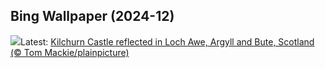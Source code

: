 ## Bing Wallpaper (2024-12)
![](https://www.bing.com/th?id=OHR.KilchurnAutumn_EN-US6737063910_UHD.jpg&w=1000)Latest: [Kilchurn Castle reflected in Loch Awe, Argyll and Bute, Scotland (© Tom Mackie/plainpicture)](https://www.bing.com/th?id=OHR.KilchurnAutumn_EN-US6737063910_UHD.jpg)